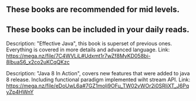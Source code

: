 ## These books are recommended for mid levels.
## These books can be included in your daily reads.

Description: "Effective Java", this book is superset of previous ones. Everything is covered in more details and advanced language.
Link: https://mega.nz/file/7C4WVLiL#Udxmt1r7wZf8MyKD058bi-8lbuaS6_x2co2uKCqQKzc

Description: "Java 8 In Action", covers new features that were added to java 8 release. Including functional paradigm implemented wiht stream API.
Link: https://mega.nz/file/eDoUwL6a#7GZ1molj9OFu_TW02vWOr2i0SRliXT_J6PqyZp4HWnY